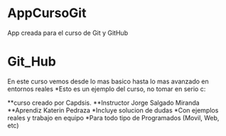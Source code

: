 # AppCursoGit
App creada para el curso de Git y GitHub
# Git_Hub

En este curso vemos desde lo mas basico hasta lo mas avanzado en entornos reales
*Esto es un ejemplo del curso, no tomar en serio c:


**curso creado por Capdsis.
**Instructor Jorge Salgado Miranda
**Aprendiz Katerin Pedraza
*Incluye solucion de dudas
*Con ejemplos reales y trabajo en equipo
*Para todo tipo de Programados (Movil, Web, etc)
